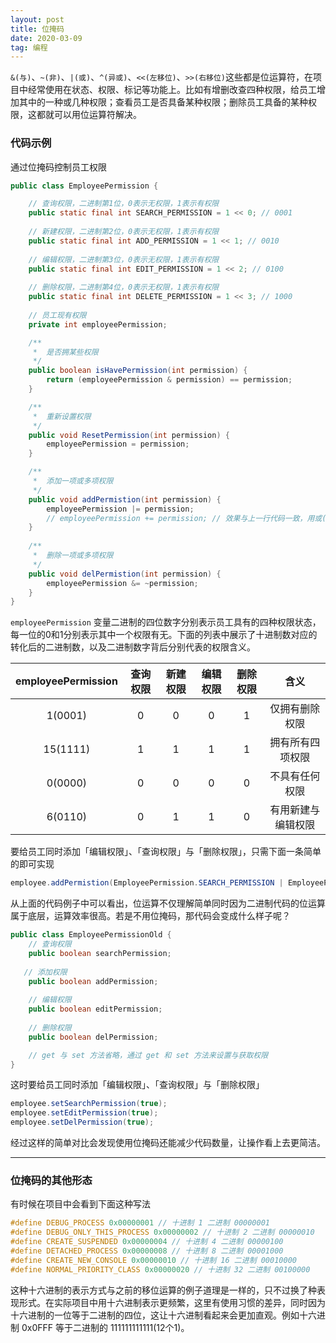 ```yaml
---
layout: post
title: 位掩码  
date: 2020-03-09
tag: 编程
---
```


`&(与)`、`~(非)`、`|(或)`、`^(异或)`、`<<(左移位)`、`>>(右移位)`这些都是位运算符，在项目中经常使用在状态、权限、标记等功能上。比如有增删改查四种权限，给员工增加其中的一种或几种权限；查看员工是否具备某种权限；删除员工具备的某种权限，这都就可以用位运算符解决。

### 代码示例
通过位掩码控制员工权限

```java
public class EmployeePermission {

    // 查询权限，二进制第1位，0表示无权限，1表示有权限
    public static final int SEARCH_PERMISSION = 1 << 0; // 0001
    
    // 新建权限，二进制第2位，0表示无权限，1表示有权限
    public static final int ADD_PERMISSION = 1 << 1; // 0010
    
    // 编辑权限，二进制第3位，0表示无权限，1表示有权限
    public static final int EDIT_PERMISSION = 1 << 2; // 0100
    
    // 删除权限，二进制第4位，0表示无权限，1表示有权限
    public static final int DELETE_PERMISSION = 1 << 3; // 1000
    
    // 员工现有权限
    private int employeePermission;

    /**
     *  是否拥某些权限
     */
    public boolean isHavePermission(int permission) {
        return (employeePermission & permission) == permission;
    }

    /**
     *  重新设置权限
     */
    public void ResetPermission(int permission) {
        employeePermission = permission;
    }

    /**
     *  添加一项或多项权限
     */
    public void addPermistion(int permission) {
        employeePermission |= permission;
        // employeePermission += permission; // 效果与上一行代码一致，用或(|)运算符方便从二进制的角度去理解
    }
    
    /**
     *  删除一项或多项权限
     */
    public void delPermistion(int permission) {
        employeePermission &= ~permission;
    }
}
```
`employeePermission` 变量二进制的四位数字分别表示员工具有的四种权限状态，每一位的0和1分别表示其中一个权限有无。下面的列表中展示了十进制数对应的转化后的二进制数，以及二进制数字背后分别代表的权限含义。

|  employeePermission  |  查询权限  | 新建权限  | 编辑权限  | 删除权限  | 含义  |
| :---: | :---: | :---: | :---: | :---: | :---: |
|  1(0001)  |  0  |  0  |  0  |  1  |  仅拥有删除权限  |
|  15(1111) |  1  |  1  |  1  |  1  |  拥有所有四项权限  |
|  0(0000)  |  0  |  0  |  0  |  0  |  不具有任何权限  |
|  6(0110)  |  0  |  1  |  1  |  0  |  有用新建与编辑权限  |

要给员工同时添加「编辑权限」、「查询权限」与「删除权限」，只需下面一条简单的即可实现
```java
employee.addPermistion(EmployeePermission.SEARCH_PERMISSION | EmployeePermission.EDIT_PERMISSION | EmployeePermission.DELETE_PERMISSION);
```
从上面的代码例子中可以看出，位运算不仅理解简单同时因为二进制代码的位运算属于底层，运算效率很高。若是不用位掩码，那代码会变成什么样子呢？

```java
public class EmployeePermissionOld {
    // 查询权限
    public boolean searchPermission;
    
   // 添加权限
    public boolean addPermission;
    
    // 编辑权限
    public boolean editPermission;
    
    // 删除权限
    public boolean delPermission;

    // get 与 set 方法省略，通过 get 和 set 方法来设置与获取权限
}
```
这时要给员工同时添加「编辑权限」、「查询权限」与「删除权限」
```java
employee.setSearchPermission(true);
employee.setEditPermission(true);
employee.setDelPermission(true);
```

经过这样的简单对比会发现使用位掩码还能减少代码数量，让操作看上去更简洁。

------

### 位掩码的其他形态

有时候在项目中会看到下面这种写法

```C++
#define DEBUG_PROCESS 0x00000001 // 十进制 1 二进制 00000001
#define DEBUG_ONLY_THIS_PROCESS 0x00000002 // 十进制 2 二进制 00000010
#define CREATE_SUSPENDED 0x00000004 // 十进制 4 二进制 00000100
#define DETACHED_PROCESS 0x00000008 // 十进制 8 二进制 00001000
#define CREATE_NEW_CONSOLE 0x00000010 // 十进制 16 二进制 00010000
#define NORMAL_PRIORITY_CLASS 0x00000020 // 十进制 32 二进制 00100000
```
这种十六进制的表示方式与之前的移位运算的例子道理是一样的，只不过换了种表现形式。在实际项目中用十六进制表示更频繁，这里有使用习惯的差异，同时因为十六进制的一位等于二进制的四位，这让十六进制看起来会更加直观。例如十六进制 0x0FFF 等于二进制的 111111111111(12个1)。
